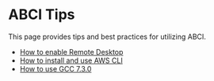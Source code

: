 # ABCI Tips

This page provides tips and best practices for utilizing ABCI.

- [How to enable Remote Desktop](tips/remote-desktop.md)
- [How to install and use AWS CLI](tips/awscli.md)
- [How to use GCC 7.3.0](tips/gcc-7.3.0.md)
